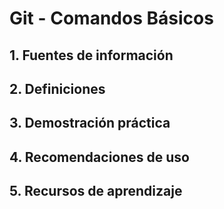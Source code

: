 # Git - Comandos Básicos

## 1. Fuentes de información
## 2. Definiciones
## 3. Demostración práctica
## 4. Recomendaciones de uso
## 5. Recursos de aprendizaje

